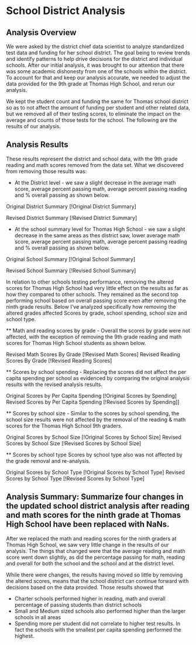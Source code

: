 # School District Analysis

## Analysis Overview 
We were asked by the district chief data scientist to analyze standardized test data and funding for her school district. The goal being to review trends and identify patterns to help drive decisions for the district and individual schools. After our initial analysis, it was brought to our attention that there was some academic dishonesty from one of the schools within the district. To account for that and keep our analysis accurate, we needed to adjust the data provided for the 9th grade at Thomas High School, and rerun our analysis. 

We kept the student count and funding the same for Thomas school district so as to not affect the amount of funding per student and other related data, but we removed all of their testing scores, to eliminate the impact on the average and counts of those tests for the school. The following are the results of our analysis. 


## Analysis Results

These results represent the district and school data, with the 9th grade reading and math scores removed from the data set. What we discovered from removing those results was: 

* At the District level - we saw a slight decrease in the average math score, average percent passing math, average percent passing reading and % overall passing as shown below. 

Original District Summary
[!Original District Summary] 

Revised District Summary
[!Revised District Summary]


* At the school summary level for Thomas High School - we saw a slight decrease in the same areas as thes district saw, lower average math score, average percent passing math, average percent passing reading and % overall passing as shown below. 

Original School Summary
[!Original School Summary] 

Revised School Summary
[!Revised School Summary]

In relation to other schools testing performance, removing the altered scores for Thomas High School had very little effect on the results as far as how they compared to other schools. They remained as the second top performing school based on overall passing score even after removing the ninth grade results. Below I've analyzed specifically how removing the altered grades affected Scores by grade, school spending, school size and school type. 


** Math and reading scores by grade - Overall the scores by grade were not affected, with the exception of removing the 9th grade reading and math scores for Thomas High School students as shown below. 

Revised Math Scores By Grade [!Revised Math Scores]
Revised Reading Scores By Grade [!Revised Reading Scores]

** Scores by school spending - Replacing the scores did not affect the per capita spending per school as evidenced by comparing the original analysis results with the revised analysis results. 

Original Scores by Per Capita Spending [!Original Scores by Spending]
Revised Scores by Per Capita Spending [!Revised Scores by Spending]]

** Scores by school size - Similar to the scores by school spending, the school size results were not affected by the removal of the reading & math scores for the Thomas High School 9th graders. 

Original Scores by School Size [!Original Scores by School Size]
Revised Scores by School Size [!Revised Scores by School Size]

** Scores by school type
Scores by school type also was not affected by the grade removal and re-analysis. 

Original Scores by School Type [!Original Scores by School Type]
Revised Scores by School Type [!Revised Scores by School Type]


## Analysis Summary: Summarize four changes in the updated school district analysis after reading and math scores for the ninth grade at Thomas High School have been replaced with NaNs.
After we replaced the math and reading scores for the ninth graders at Thomas High School, we saw very little change in the results of our analysis. The things that changed were that the average reading and math score went down slightly, as did the percentage passing for math, reading and overall for both the school and the school and at the district level. 

While there were changes, the results having moved so little by removing the altered scores, means that the school district can continue forward with decisions based on the data provided. Those results showed that 
* Charter schools performed higher in reading, math and overall percentage of passing students than district schools
* Small and Medium sized schools also performed higher than the larger schools in all areas
* Spending more per student did not correlate to higher test results. In fact the schools with the smallest per capita spending performed the highest. 

